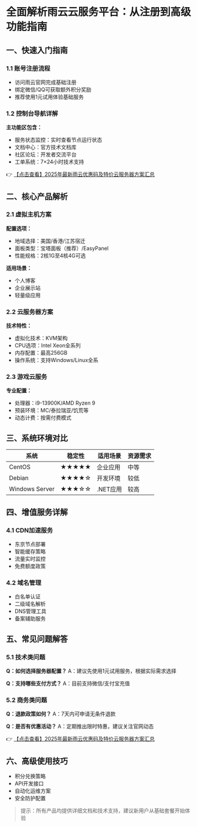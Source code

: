 # 全面解析雨云云服务平台：从注册到高级功能指南

## 一、快速入门指南

### 1.1 账号注册流程
- 访问雨云官网完成基础注册
- 绑定微信/QQ可获取额外积分奖励
- 推荐使用1元试用体验基础服务

### 1.2 控制台导航详解
**主功能区包含：**
- 服务状态监控：实时查看节点运行状态
- 文档中心：官方技术文档库
- 社区论坛：开发者交流平台
- 工单系统：7×24小时技术支持

👉 [【点击查看】2025年最新雨云优惠码及特价云服务器方案汇总](https://bit.ly/RainYun)

## 二、核心产品解析

### 2.1 虚拟主机方案
**配置选项：**
- 地域选择：美国/香港/江苏宿迁
- 面板类型：宝塔面板（推荐）/EasyPanel
- 性能规格：2核1G至4核4G可选

**适用场景：**
- 个人博客
- 企业展示站
- 轻量级应用

### 2.2 云服务器方案
**技术特性：**
- 虚拟化技术：KVM架构
- CPU选项：Intel Xeon全系列
- 内存配置：最高256GB
- 操作系统：支持Windows/Linux全系

### 2.3 游戏云服务
**专业配置：**
- 处理器：i9-13900K/AMD Ryzen 9
- 预装环境：MC/泰拉瑞亚/饥荒等
- 动态计费：按需付费模式

## 三、系统环境对比

| 系统 | 稳定性 | 适用场景 | 资源需求 |
|------|--------|----------|----------|
| CentOS | ★★★★★ | 企业应用 | 中等 |
| Debian | ★★★★☆ | 开发环境 | 较低 |
| Windows Server | ★★★☆☆ | .NET应用 | 较高 |

## 四、增值服务详解

### 4.1 CDN加速服务
- 东京节点部署
- 智能缓存策略
- 流量实时监控
- 免费额度政策

### 4.2 域名管理
- 白名单认证
- 二级域名解析
- DNS管理工具
- 备案辅助服务

## 五、常见问题解答

### 5.1 技术类问题
**Q：如何选择服务器配置？**
A：建议先使用1元试用服务，根据实际需求选择

**Q：支持哪些支付方式？**
A：目前支持微信/支付宝充值

### 5.2 商务类问题
**Q：退款政策如何？**
A：7天内可申请无条件退款

**Q：是否有优惠活动？**
A：定期推出限时特惠，建议关注官网动态

👉 [【点击查看】2025年最新雨云优惠码及特价云服务器方案汇总](https://bit.ly/RainYun)

## 六、高级使用技巧
- 积分兑换策略
- API开发接口
- 自动化运维方案
- 安全防护配置

> 提示：所有产品均提供详细文档和技术支持，建议新用户从基础套餐开始体验